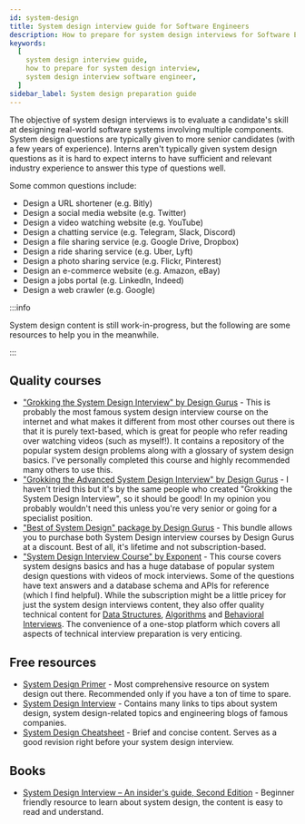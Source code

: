 ```yaml
---
id: system-design
title: System design interview guide for Software Engineers
description: How to prepare for system design interviews for Software Engineers
keywords:
  [
    system design interview guide,
    how to prepare for system design interview,
    system design interview software engineer,
  ]
sidebar_label: System design preparation guide
---
```


<head>
  <meta property="og:image" content="https://www.techinterviewhandbook.org/social/system-design.png" />
</head>

The objective of system design interviews is to evaluate a candidate's skill at designing real-world software systems involving multiple components. System design questions are typically given to more senior candidates (with a few years of experience). Interns aren't typically given system design questions as it is hard to expect interns to have sufficient and relevant industry experience to answer this type of questions well.

Some common questions include:

- Design a URL shortener (e.g. Bitly)
- Design a social media website (e.g. Twitter)
- Design a video watching website (e.g. YouTube)
- Design a chatting service (e.g. Telegram, Slack, Discord)
- Design a file sharing service (e.g. Google Drive, Dropbox)
- Design a ride sharing service (e.g. Uber, Lyft)
- Design a photo sharing service (e.g. Flickr, Pinterest)
- Design an e-commerce website (e.g. Amazon, eBay)
- Design a jobs portal (e.g. LinkedIn, Indeed)
- Design a web crawler (e.g. Google)

:::info

System design content is still work-in-progress, but the following are some resources to help you in the meanwhile.

:::

## Quality courses

- ["Grokking the System Design Interview" by Design Gurus](https://designgurus.org/link/kJSIoU?url=https%3A%2F%2Fdesigngurus.org%2Fcourse%3Fcourseid%3Dgrokking-the-system-design-interview) - This is probably the most famous system design interview course on the internet and what makes it different from most other courses out there is that it is purely text-based, which is great for people who refer reading over watching videos (such as myself!). It contains a repository of the popular system design problems along with a glossary of system design basics. I've personally completed this course and highly recommended many others to use this.
- ["Grokking the Advanced System Design Interview" by Design Gurus](https://designgurus.org/link/kJSIoU?url=https%3A%2F%2Fdesigngurus.org%2Fcourse%3Fcourseid%3Dgrokking-the-advanced-system-design-interview) - I haven't tried this but it's by the same people who created "Grokking the System Design Interview", so it should be good! In my opinion you probably wouldn't need this unless you're very senior or going for a specialist position.
- ["Best of System Design" package by Design Gurus](https://designgurus.org/link/kJSIoU?url=https%3A%2F%2Fdesigngurus.org%2Fbundles%3Fbundle_id%3Dbuy-both-system-design-courses) - This bundle allows you to purchase both System Design interview courses by Design Gurus at a discount. Best of all, it's lifetime and not subscription-based.
- ["System Design Interview Course" by Exponent](https://www.tryexponent.com/courses/system-design-interview?ref=techinterviewhandbook) - This course covers system designs basics and has a huge database of popular system design questions with videos of mock interviews. Some of the questions have text answers and a database schema and APIs for reference (which I find helpful). While the subscription might be a little pricey for just the system design interviews content, they also offer quality technical content for [Data Structures](https://www.tryexponent.com/courses/swe-practice?ref=techinterviewhandbook), [Algorithms](https://www.tryexponent.com/courses/algorithms?ref=techinterviewhandbook) and [Behavioral Interviews](https://www.tryexponent.com/courses/behavioral?ref=techinterviewhandbook). The convenience of a one-stop platform which covers all aspects of technical interview preparation is very enticing.

## Free resources

- [System Design Primer](https://github.com/donnemartin/system-design-primer) - Most comprehensive resource on system design out there. Recommended only if you have a ton of time to spare.
- [System Design Interview](https://github.com/checkcheckzz/system-design-interview) - Contains many links to tips about system design, system design-related topics and engineering blogs of famous companies.
- [System Design Cheatsheet](https://gist.github.com/vasanthk/485d1c25737e8e72759f) - Brief and concise content. Serves as a good revision right before your system design interview.

## Books

- [System Design Interview – An insider's guide, Second Edition](https://www.amazon.com/System-Design-Interview-insiders-Second/dp/B08CMF2CQF) - Beginner friendly resource to learn about system design, the content is easy to read and understand.
